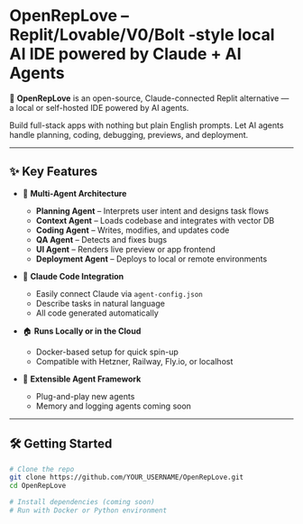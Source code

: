 # OpenRepLove – Replit/Lovable/V0/Bolt -style local AI IDE powered by Claude + AI Agents

🚀 **OpenRepLove** is an open-source, Claude-connected Replit alternative — a local or self-hosted IDE powered by AI agents.

Build full-stack apps with nothing but plain English prompts. Let AI agents handle planning, coding, debugging, previews, and deployment.

---

## ✨ Key Features

- 🤖 **Multi-Agent Architecture**
  - **Planning Agent** – Interprets user intent and designs task flows
  - **Context Agent** – Loads codebase and integrates with vector DB
  - **Coding Agent** – Writes, modifies, and updates code
  - **QA Agent** – Detects and fixes bugs
  - **UI Agent** – Renders live preview or app frontend
  - **Deployment Agent** – Deploys to local or remote environments

- 🔌 **Claude Code Integration**
  - Easily connect Claude via `agent-config.json`
  - Describe tasks in natural language
  - All code generated automatically

- 🏠 **Runs Locally or in the Cloud**
  - Docker-based setup for quick spin-up
  - Compatible with Hetzner, Railway, Fly.io, or localhost

- 🧠 **Extensible Agent Framework**
  - Plug-and-play new agents
  - Memory and logging agents coming soon

---

## 🛠️ Getting Started

```bash
# Clone the repo
git clone https://github.com/YOUR_USERNAME/OpenRepLove.git
cd OpenRepLove

# Install dependencies (coming soon)
# Run with Docker or Python environment
